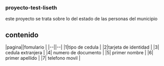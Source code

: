 ### proyecto-test-liseth
este proyecto se trata sobre lo del estado de las personas del municipio  
## contenido
|pagina||fomulario |
|--||--|
|1|tipo de cedula |
|2|tarjeta de identidad |
|3| cedula extranjera |
|4| numero de documento |
|5| primer nombre |
|6| primer apellido |
|7| telefono movil |
